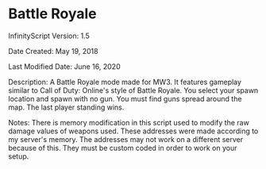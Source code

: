 # Battle Royale

InfinityScript Version: 1.5

Date Created: May 19, 2018

Last Modified Date: June 16, 2020

Description:
A Battle Royale mode made for MW3. It features gameplay similar to Call of Duty: Online's style of Battle Royale. You select your spawn location and spawn with no gun. You must find guns spread around the map. The last player standing wins.

Notes:
There is memory modification in this script used to modify the raw damage values of weapons used. These addresses were made according to my server's memory. The addresses may not work on a different server because of this. They must be custom coded in order to work on your setup.
